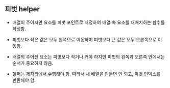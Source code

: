## 피벗 helper



- 배열이 주어지면 요소를 피벗 포인트로 지정하여 배열 속 요소를 재배치하는 함수를 작성함.

- 피벗보다 작은 값은 모두 왼쪽으로 이동하며 피벗보다 큰 값은 모두 오른쪽으로 이동함.

- 배열의 주어진 요소는 피벗보다 작거나 커야 하지만 피벗의 왼쪽과 오른쪽 안에서는 순서가 중요하지 않음.

- 헬퍼는 제자리에서 수행해야 함. 따라서 새 배열을 만들면 안 되고, 피벗 인덱스를 반환해야 함.